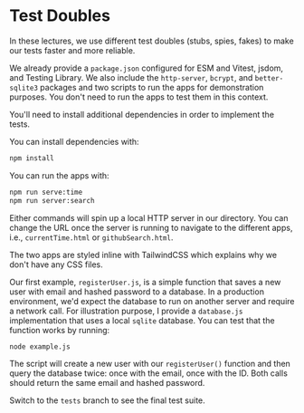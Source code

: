 # Test Doubles

In these lectures, we use different test doubles (stubs, spies, fakes) to make our tests faster and more reliable.

We already provide a `package.json` configured for ESM and Vitest, jsdom, and Testing Library. We also include the `http-server`, `bcrypt`, and `better-sqlite3` packages and two scripts to run the apps for demonstration purposes. You don't need to run the apps to test them in this context.

You'll need to install additional dependencies in order to implement the tests.

You can install dependencies with:

```sh
npm install
```

You can run the apps with:

```sh
npm run serve:time
npm run server:search
```

Either commands will spin up a local HTTP server in our directory. You can change the URL once the server is running to navigate to the different apps, i.e., `currentTime.html` or `githubSearch.html`.

The two apps are styled inline with TailwindCSS which explains why we don't have any CSS files.

Our first example, `registerUser.js`, is a simple function that saves a new user with email and hashed password to a database. In a production environment, we'd expect the database to run on another server and require a network call. For illustration purpose, I provide a `database.js` implementation that uses a local `sqlite` database. You can test that the function works by running:

```sh
node example.js
```

The script will create a new user with our `registerUser()` function and then query the database twice: once with the email, once with the ID. Both calls should return the same email and hashed password.

Switch to the `tests` branch to see the final test suite.
